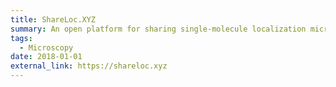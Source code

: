 ```yaml
---
title: ShareLoc.XYZ
summary: An open platform for sharing single-molecule localization microscopy data
tags:
  - Microscopy
date: 2018-01-01
external_link: https://shareloc.xyz
---
```

